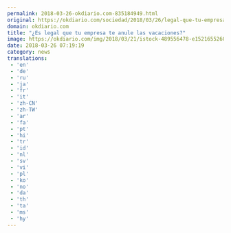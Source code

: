 ```yaml
---
permalink: 2018-03-26-okdiario.com-835184949.html
original: https://okdiario.com/sociedad/2018/03/26/legal-que-tu-empresa-te-anule-vacaciones-2000416
domain: okdiario.com
title: "¿Es legal que tu empresa te anule las vacaciones?"
image: https://okdiario.com/img/2018/03/21/istock-489556478-e1521655260892.jpg
date: 2018-03-26 07:19:19
category: news
translations: 
 - 'en'
 - 'de'
 - 'ru'
 - 'ja'
 - 'fr'
 - 'it'
 - 'zh-CN'
 - 'zh-TW'
 - 'ar'
 - 'fa'
 - 'pt'
 - 'hi'
 - 'tr'
 - 'id'
 - 'nl'
 - 'sv'
 - 'vi'
 - 'pl'
 - 'ko'
 - 'no'
 - 'da'
 - 'th'
 - 'ta'
 - 'ms'
 - 'hy'
---
```


